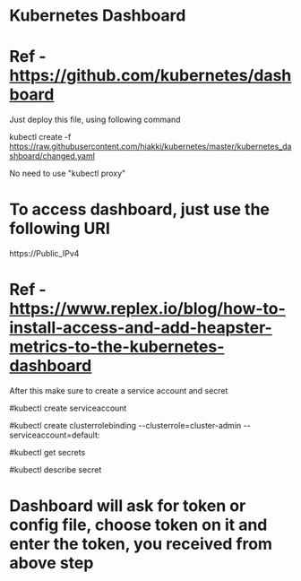 # Kubernetes Dashboard
# Ref - https://github.com/kubernetes/dashboard

Just deploy this file, using following command

kubectl create -f https://raw.githubusercontent.com/hiakki/kubernetes/master/kubernetes_dashboard/changed.yaml

No need to use "kubectl proxy"

# To access dashboard, just use the following URI

https://Public_IPv4

# Ref - https://www.replex.io/blog/how-to-install-access-and-add-heapster-metrics-to-the-kubernetes-dashboard

After this make sure to create a service account and secret

#kubectl create serviceaccount <username>

#kubectl create clusterrolebinding <username> --clusterrole=cluster-admin --serviceaccount=default:<username>

#kubectl get secrets

#kubectl describe secret <secret-name-you-got-from-previous-step>

# Dashboard will ask for token or config file, choose token on it and enter the token, you received from above step
